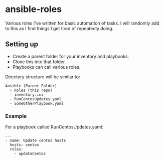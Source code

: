 # ansible-roles
Various roles I've written for basic automation of tasks.  I will randomly add to this as I find things I get tired of repeatedly doing.

## Setting up
- Create a parent folder for your inventory and playbooks.
- Clone this into that folder.
- Playbooks can call various roles.

Directory structure will be similar to:
```
Ansible (Parent Folder)
  - Roles (this repo)
  - inventory.ini
  - RunCentosUpdates.yaml
  - SomeOtherPlaybook.yaml
```

### Example
For a playbook called RunCentosUpdates.yaml:
```
---
- name: Update centos hosts
  hosts: centos
  roles:
    - updateCentos
```
